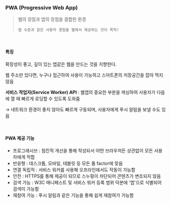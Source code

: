 ### PWA (Progressive Web App)

> 웹의 장점과 앱의 장점을 결합한 환경
>
> `앱 수준과 같은 사용자 경험을 웹에서 제공하는 것이 목적!`

<br>

#### 특징

확장성이 좋고, 깊이 있는 앱같은 웹을 만드는 것을 지향한다.

웹 주소만 있다면, 누구나 접근하여 사용이 가능하고 스마트폰의 저장공간을 잡아 먹지 않음

**서비스 작업자(Service Worker) API** : 웹앱의 중요한 부분을 캐싱하여 사용자가 다음에 열 때 빠르게 로딩할 수 있도록 도와줌

→ 네트워크 환경이 좋지 않아도 빠르게 구동되며, 사용자에게 푸시 알림을 보낼 수도 있음

<br>

#### PWA 제공 기능

- 프로그래시브 : 점진적 개선을 통해 작성되서 어떤 브라우저든 상관없이 모든 사용자에게 적합
- 반응형 : 데스크톱, 모바일, 테블릿 등 모든 폼 factor에 맞음
- 연결 독립적 : 서비스 워커를 사용해 오프라인에서도 작동이 가능함
- 안전 : HTTPS를 통해 제공이 되므로 스누핑이 차단되어 콘텐츠가 변조되지 않음
- 검색 가능 : W3C 매니페스트 및 서비스 워커 등록 범위 덕분에 '앱'으로 식별되어 검색이 가능함
- 재참여 가능 : 푸시 알림과 같은 기능을 통해 쉽게 재참여가 가능함
